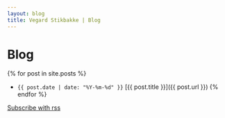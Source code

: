 ```yaml
---
layout: blog
title: Vegard Stikbakke | Blog
---
```


# Blog

{% for post in site.posts %}
- `{{ post.date | date: "%Y-%m-%d" }}` [{{ post.title }}]({{ post.url }}) {% endfor %}

[Subscribe with rss](/feed.xml)
